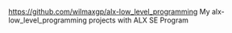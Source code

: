 https://github.com/wilmaxgp/alx-low_level_programming
My alx-low_level_programming projects with ALX SE Program


